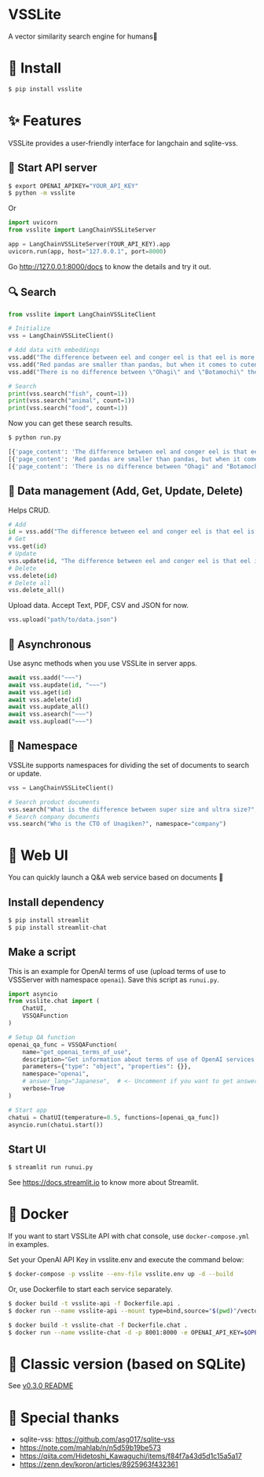 # VSSLite

A vector similarity search engine for humans🥳


# 🎁 Install

```sh
$ pip install vsslite
```


# ✨ Features

VSSLite provides a user-friendly interface for langchain and sqlite-vss.


## 🧩 Start API server

```sh
$ export OPENAI_APIKEY="YOUR_API_KEY"
$ python -m vsslite
```

Or

```python
import uvicorn
from vsslite import LangChainVSSLiteServer

app = LangChainVSSLiteServer(YOUR_API_KEY).app
uvicorn.run(app, host="127.0.0.1", port=8000)
```

Go http://127.0.0.1:8000/docs to know the details and try it out.


## 🔍 Search

```python
from vsslite import LangChainVSSLiteClient

# Initialize
vss = LangChainVSSLiteClient()

# Add data with embeddings
vss.add("The difference between eel and conger eel is that eel is more expensive.")
vss.add("Red pandas are smaller than pandas, but when it comes to cuteness, there is no \"lesser\" about them.")
vss.add("There is no difference between \"Ohagi\" and \"Botamochi\" themselves; they are used interchangeably depending on the season.")

# Search
print(vss.search("fish", count=1))
print(vss.search("animal", count=1))
print(vss.search("food", count=1))
```

Now you can get these search results.

```bash
$ python run.py

[{'page_content': 'The difference between eel and conger eel is that eel is more expensive.', 'metadata': {'source': 'inline'}}]
[{'page_content': 'Red pandas are smaller than pandas, but when it comes to cuteness, there is no "lesser" about them.', 'metadata': {'source': 'inline'}}]
[{'page_content': 'There is no difference between "Ohagi" and "Botamochi" themselves; they are used interchangeably depending on the season.', 'metadata': {'source': 'inline'}}]
```

## 🔧 Data management (Add, Get, Update, Delete)

Helps CRUD.

```python
# Add
id = vss.add("The difference between eel and conger eel is that eel is more expensive.")[0]
# Get
vss.get(id)
# Update
vss.update(id, "The difference between eel and conger eel is that eel is more expensive. Una-jiro is cheaper than both of them.")
# Delete
vss.delete(id)
# Delete all
vss.delete_all()
```

Upload data. Accept Text, PDF, CSV and JSON for now.

```python
vss.upload("path/to/data.json")
```


## 🍻 Asynchronous

Use async methods when you use VSSLite in server apps.

```python
await vss.aadd("~~~")
await vss.aupdate(id, "~~~")
await vss.aget(id)
await vss.adelete(id)
await vss.aupdate_all()
await vss.asearch("~~~")
await vss.aupload("~~~")
```


## 🧇 Namespace

VSSLite supports namespaces for dividing the set of documents to search or update.

```python
vss = LangChainVSSLiteClient()

# Search product documents
vss.search("What is the difference between super size and ultra size?", namespace="product")
# Search company documents
vss.search("Who is the CTO of Unagiken?", namespace="company")
```


# 💬 Web UI

You can quickly launch a Q&A web service based on documents 🚅

## Install dependency

```sh
$ pip install streamlit
$ pip install streamlit-chat
```

## Make a script

This is an example for OpenAI terms of use (upload terms of use to VSSServer with namespace `openai`).
Save this script as `runui.py`.

```python
import asyncio
from vsslite.chat import (
    ChatUI,
    VSSQAFunction
)

# Setup QA function
openai_qa_func = VSSQAFunction(
    name="get_openai_terms_of_use",
    description="Get information about terms of use of OpenAI services including ChatGPT.",
    parameters={"type": "object", "properties": {}},
    namespace="openai",
    # answer_lang="Japanese",  # <- Uncomment if you want to get answer in Japanese
    verbose=True
)

# Start app
chatui = ChatUI(temperature=0.5, functions=[openai_qa_func])
asyncio.run(chatui.start())
```

## Start UI

```sh
$ streamlit run runui.py
```

See https://docs.streamlit.io to know more about Streamlit.


# 🐳 Docker

If you want to start VSSLite API with chat console, use `docker-compose.yml` in examples.

Set your OpenAI API Key in vsslite.env and execute the command below:

```sh
$ docker-compose -p vsslite --env-file vsslite.env up -d --build
```

Or, use Dockerfile to start each service separately.

```sh
$ docker build -t vsslite-api -f Dockerfile.api .
$ docker run --name vsslite-api --mount type=bind,source="$(pwd)"/vectorstore,target=/app/vectorstore -d -p 8000:8000 -e OPENAI_API_KEY=$OPENAI_API_KEY vsslite-api:latest
```
```sh
$ docker build -t vsslite-chat -f Dockerfile.chat .
$ docker run --name vsslite-chat -d -p 8001:8000 -e OPENAI_API_KEY=$OPENAI_API_KEY vsslite-chat:latest
```


# 🍪 Classic version (based on SQLite)

See [v0.3.0 README](https://github.com/uezo/vsslite/blob/6cee7e0421b893ed9e16fba0508e025270e2550a/README.md)


# 🥰 Special thanks

- sqlite-vss: https://github.com/asg017/sqlite-vss
- https://note.com/mahlab/n/n5d59b19be573
- https://qiita.com/Hidetoshi_Kawaguchi/items/f84f7a43d5d1c15a5a17
- https://zenn.dev/koron/articles/8925963f432361

